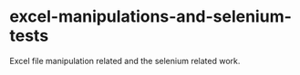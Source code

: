 # excel-manipulations-and-selenium-tests
Excel file manipulation related and the selenium related work.
